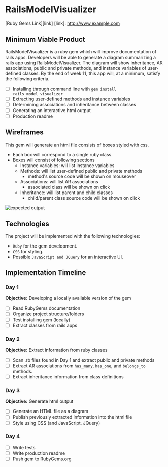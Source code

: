 # RailsModelVisualizer

[Ruby Gems Link][link]
[link]: http://www.example.com

## Minimum Viable Product

RailsModelVisualizer is a ruby gem which will improve documentation of rails apps. Developers will be able to generate a diagram summarizing a rails app using RailsModelVisualizer. The diagram will show inheritance, AR associations, public and private methods, and instance variables of user-defined classes. By the end of week 11, this app will, at a minimum, satisfy the following criteria.

- [ ] Installing through command line with `gem install rails_model_visualizer`
- [ ] Extracting user-defined methods and instance variables
- [ ] Determining associations and inheritance between classes
- [ ] Generating an interactive html output
- [ ] Production readme

## Wireframes

This gem will generate an html file consists of boxes styled with css.
- Each box will correspond to a single ruby class.   
- Boxes will consist of following sections
  - Instance variables: will list instance variables
  - Methods: will list user-defined public and private methods
    - method's source code will be shown on mouseover
  - Associations: will list AR associations
    - associated class will be shown on click
  - Inheritance: will list parent and child classes
    - child/parent class source code will be shown on click

![expected output](/docs/wireframes/wireframe.png)

## Technologies

The project will be implemented with the following technologies:

- `Ruby` for the gem development.
- `CSS` for styling.
- Possible `JavaScript and JQuery` for an interactive UI.

## Implementation Timeline

### Day 1

**Objective:** Developing a locally available version of the gem

- [ ] Read RubyGems documentation
- [ ] Organize project structure/folders
- [ ] Test installing gem (locally)
- [ ] Extract classes from rails apps

### Day 2

**Objective:** Extract information from ruby classes

- [ ] Scan .rb files found in Day 1 and extract public and private methods
- [ ] Extract AR associations from `has_many`, `has_one`, and `belongs_to` methods.
- [ ] Extract inheritance information from class definitions

### Day 3

**Objective:** Generate html output

- [ ] Generate an HTML file as a diagram
- [ ] Publish previously extracted information into the html file
- [ ] Style using CSS (and JavaScript, JQuery)

### Day 4

- [ ] Write tests
- [ ] Write production readme
- [ ] Push gem to RubyGems.org
